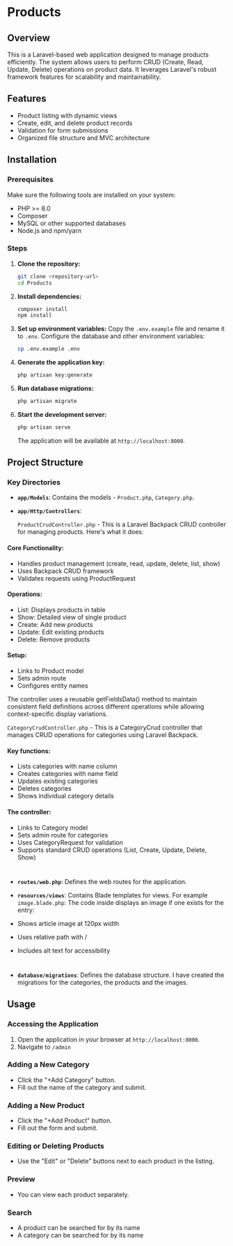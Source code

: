 # Products

## Overview
This is a Laravel-based web application designed to manage products efficiently. The system allows users to perform CRUD (Create, Read, Update, Delete) operations on product data. It leverages Laravel's robust framework features for scalability and maintainability.

## Features
- Product listing with dynamic views
- Create, edit, and delete product records
- Validation for form submissions
- Organized file structure and MVC architecture

## Installation

### Prerequisites
Make sure the following tools are installed on your system:
- PHP >= 8.0
- Composer
- MySQL or other supported databases
- Node.js and npm/yarn

### Steps
1. **Clone the repository:**
   ```bash
   git clone <repository-url>
   cd Products
   ```

2. **Install dependencies:**
   ```bash
   composer install
   npm install
   ```

3. **Set up environment variables:**
   Copy the `.env.example` file and rename it to `.env`. Configure the database and other environment variables:
   ```bash
   cp .env.example .env
   ```

4. **Generate the application key:**
   ```bash
   php artisan key:generate
   ```

5. **Run database migrations:**
   ```bash
   php artisan migrate
   ```

6. **Start the development server:**
   ```bash
   php artisan serve
   ```
   The application will be available at `http://localhost:8000`.

## Project Structure

### Key Directories
- **`app/Models`**: Contains the models - `Product.php`, `Category.php`.
- **`app/Http/Controllers`**:
  
  `ProductCrudController.php` - This is a Laravel Backpack CRUD controller for managing products. Here's what it does:

#### Core Functionality:
- Handles product management (create, read, update, delete, list, show)
- Uses Backpack CRUD framework
- Validates requests using ProductRequest

#### Operations:

- List: Displays products in table
- Show: Detailed view of single product
- Create: Add new products
- Update: Edit existing products
- Delete: Remove products

#### Setup:

- Links to Product model
- Sets admin route
- Configures entity names

The controller uses a reusable getFieldsData() method to maintain consistent field definitions across different operations while allowing context-specific display variations.

  `CategoryCrudController.php` - This is a CategoryCrud controller that manages CRUD operations for categories using Laravel Backpack.
  
#### Key functions:

- Lists categories with name column
- Creates categories with name field
- Updates existing categories
- Deletes categories
- Shows individual category details

#### The controller:

- Links to Category model
- Sets admin route for categories
- Uses CategoryRequest for validation
- Supports standard CRUD operations (List, Create, Update, Delete, Show)
#
- **`routes/web.php`**: Defines the web routes for the application.
- **`resources/views`**: Contains Blade templates for views.
For example `image.blade.php`:
The code inside displays an image if one exists for the entry:

- Shows article image at 120px width
- Uses relative path with /
- Includes alt text for accessibility
#
- **`database/migrations`**: Defines the database structure. I have created the migrations for the categories, the products and the images.

## Usage

### Accessing the Application
1. Open the application in your browser at `http://localhost:8000`.
2. Navigate to `/admin`

### Adding a New Category
- Click the "+Add Category" button.
- Fill out the name of the category and submit.

### Adding a New Product
- Click the "+Add Product" button.
- Fill out the form and submit.

### Editing or Deleting Products
- Use the "Edit" or "Delete" buttons next to each product in the listing.

### Preview
- You can view each product separately.

### Search
- A product can be searched for by its name
- A category can be searched for by its name
